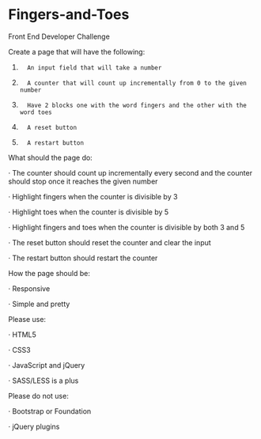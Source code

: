 # Fingers-and-Toes
Front End Developer Challenge

Create a page that will have the following:

1.       An input field that will take a number

2.       A counter that will count up incrementally from 0 to the given number

3.       Have 2 blocks one with the word fingers and the other with the word toes

4.       A reset button

5.       A restart button

 

What should the page do:

·         The counter should count up incrementally every second and the counter should stop once it reaches the given number

·         Highlight fingers when the counter is divisible by 3

·         Highlight toes when the counter is divisible by 5

·         Highlight fingers and toes when the counter is divisible by both 3 and 5

·         The reset button should reset the counter and clear the input

·         The restart button should restart the counter

 

How the page should be:

·         Responsive

·         Simple and pretty

 

Please use:

·         HTML5

·         CSS3

·         JavaScript and jQuery

·         SASS/LESS is a plus

 

Please do not use:

·         Bootstrap or Foundation

·         jQuery plugins
